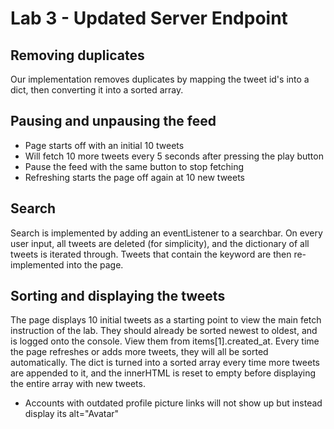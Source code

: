 # Lab 3 - Updated Server Endpoint

## Removing duplicates
Our implementation removes duplicates by mapping the tweet id's into a dict, then converting it into a sorted array.

## Pausing and unpausing the feed
* Page starts off with an initial 10 tweets
* Will fetch 10 more tweets every 5 seconds after pressing the play button
* Pause the feed with the same button to stop fetching
* Refreshing starts the page off again at 10 new tweets

## Search
Search is implemented by adding an eventListener to a searchbar. On every user input, all tweets are deleted (for simplicity), and the dictionary of all tweets is iterated through. Tweets that contain the keyword are then re-implemented into the page. 

## Sorting and displaying the tweets
The page displays 10 initial tweets as a starting point to view the main fetch instruction of the lab. They should already be sorted newest to oldest, and is logged onto the console. View them from items[1].created_at. Every time the page refreshes or adds more tweets, they will all be sorted automatically. The dict is turned into a sorted array every time more tweets are appended to it, and the innerHTML is reset to empty before displaying the entire array with new tweets.

* Accounts with outdated profile picture links will not show up but instead display its alt="Avatar"
